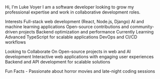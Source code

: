 Hi, I'm Luke Voyer
I am a software developer looking to grow my professional expertise and work in collaborative development roles.

Interests
Full-stack web development (React, Node.js, Django)
AI and machine learning applications
Open-source contributions and community-driven projects
Backend optimization and performance
Currently Learning
Advanced TypeScript for scalable applications
DevOps and CI/CD workflows 

Looking to Collaborate On
Open-source projects in web and AI development
Interactive web applications with engaging user experiences
Backend and API development for scalable solutions

Fun Facts - Passionate about horror movies and late-night coding sessions



